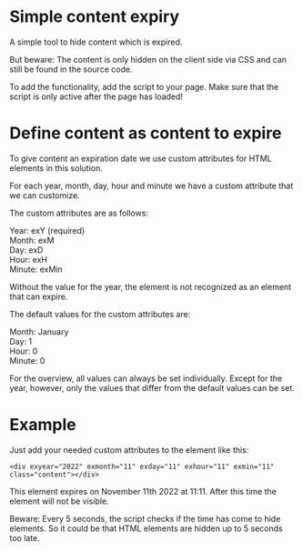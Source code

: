 # Simple content expiry
 A simple tool to hide content which is expired.
 
 But beware: The content is only hidden on the client side via CSS and can still be found in the source code.

To add the functionality, add the script to your page. Make sure that the script is only active after the page has loaded!

# Define content as content to expire
To give content an expiration date we use custom attributes for HTML elements in this solution.

For each year, month, day, hour and minute we have a custom attribute that we can customize.

The custom attributes are as follows:

Year: exY (required)  
Month: exM  
Day: exD  
Hour: exH  
Minute: exMin  

Without the value for the year, the element is not recognized as an element that can expire.

The default values for the custom attributes are:

Month: January  
Day: 1  
Hour: 0  
Minute: 0

For the overview, all values can always be set individually. Except for the year, however, only the values that differ from the default values can be set.

# Example
Just add your needed custom attributes to the element like this:

~~~
<div exyear="2022" exmonth="11" exday="11" exhour="11" exmin="11" class="content"></div>
~~~

This element expires on November 11th 2022 at 11:11. After this time the element will not be visible. 

Beware: Every 5 seconds, the script checks if the time has come to hide elements. So it could be that HTML elements are hidden up to 5 seconds too late.

